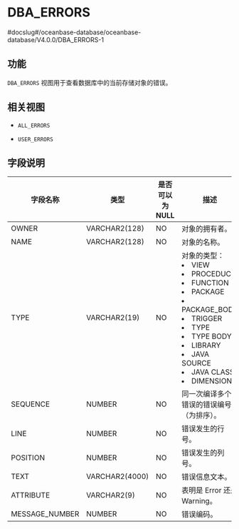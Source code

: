 DBA_ERRORS 
===============================
#docslug#/oceanbase-database/oceanbase-database/V4.0.0/DBA_ERRORS-1


功能 
-----------

`DBA_ERRORS` 视图用于查看数据库中的当前存储对象的错误。

相关视图 
-------------

* `ALL_ERRORS`

  

* `USER_ERRORS`

  




字段说明 
-------------



|    **字段名称**    |     **类型**     | **是否可以为 NULL** |                                                                                                                                                                                                                                                                                                      **描述**                                                                                                                                                                                                                                                                                                       |
|----------------|----------------|----------------|-------------------------------------------------------------------------------------------------------------------------------------------------------------------------------------------------------------------------------------------------------------------------------------------------------------------------------------------------------------------------------------------------------------------------------------------------------------------------------------------------------------------------------------------------------------------------------------------------------------------|
| OWNER          | VARCHAR2(128)  | NO             | 对象的拥有者。                                                                                                                                                                                                                                                                                                                                                                                                                                                                                                                                                                                                           |
| NAME           | VARCHAR2(128)  | NO             | 对象的名称。                                                                                                                                                                                                                                                                                                                                                                                                                                                                                                                                                                                                            |
| TYPE           | VARCHAR2(19)   | NO             | 对象的类型： <li> VIEW   <li> PROCEDUCE   <li> FUNCTION   <li> PACKAGE   <li> PACKAGE_BODY   <li> TRIGGER   <li> TYPE   <li> TYPE BODY   <li> LIBRARY   <li> JAVA SOURCE   <li> JAVA CLASS   <li> DIMENSION    |
| SEQUENCE       | NUMBER         | NO             | 同一次编译多个错误的错误编号（为排序）。                                                                                                                                                                                                                                                                                                                                                                                                                                                                                                                                                                                              |
| LINE           | NUMBER         | NO             | 错误发生的行号。                                                                                                                                                                                                                                                                                                                                                                                                                                                                                                                                                                                                          |
| POSITION       | NUMBER         | NO             | 错误发生的列号。                                                                                                                                                                                                                                                                                                                                                                                                                                                                                                                                                                                                          |
| TEXT           | VARCHAR2(4000) | NO             | 错误信息文本。                                                                                                                                                                                                                                                                                                                                                                                                                                                                                                                                                                                                           |
| ATTRIBUTE      | VARCHAR2(9)    | NO             | 表明是 Error 还是 Warning。                                                                                                                                                                                                                                                                                                                                                                                                                                                                                                                                                                                             |
| MESSAGE_NUMBER | NUMBER         | NO             | 错误编码。                                                                                                                                                                                                                                                                                                                                                                                                                                                                                                                                                                                                             |


